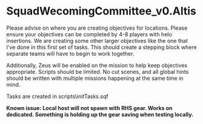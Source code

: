 # SquadWecomingCommittee_v0.Altis

Please advise on where you are creating objectives for locations. Please ensure your objectives can be completed by 4-8 players with helo insertions. We are creating some other larger objectives like the one that I've done in this first set of tasks. This should create a stepping block where separate teams will have to begin to work together. 

Additionally, Zeus will be enabled on the mission to help keep objectives appropriate. Scripts should be limited. No cut scenes, and all global hints should be written with multiple missions happening at the same time in mind.

Tasks are created in scripts\initTasks.sqf

**Known issue:
Local host will not spawn with RHS gear. Works on dedicated. Something is holding up the gear saving when testing locally.**

